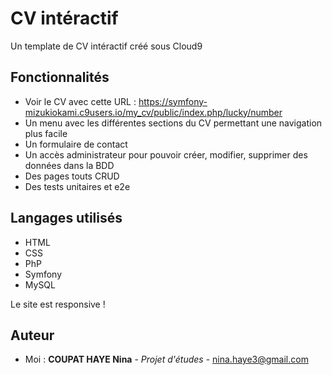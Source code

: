 # CV intéractif

Un template de CV intéractif créé sous Cloud9

## Fonctionnalités

* Voir le CV avec cette URL : https://symfony-mizukiokami.c9users.io/my_cv/public/index.php/lucky/number
* Un menu avec les différentes sections du CV permettant une navigation plus facile
* Un formulaire de contact
* Un accès administrateur pour pouvoir créer, modifier, supprimer des données dans la BDD
* Des pages touts CRUD
* Des tests unitaires et e2e

## Langages utilisés

* HTML 
* CSS
* PhP
* Symfony
* MySQL

Le site est responsive !

## Auteur

* Moi : **COUPAT HAYE Nina** - *Projet d'études* - nina.haye3@gmail.com

